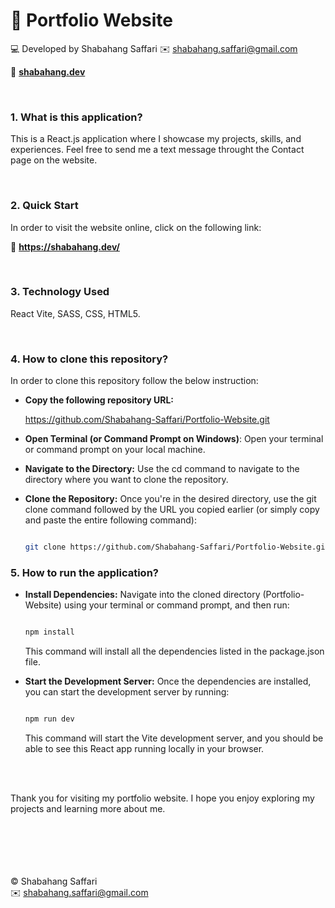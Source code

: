 # :large_orange_diamond: Portfolio Website

:computer: Developed by Shabahang Saffari
:envelope: shabahang.saffari@gmail.com

:link: **[shabahang.dev](https://shabahang.dev/)**

<br>

### 1. What is this application?

This is a React.js application where I showcase my projects, skills, and experiences. Feel free to send me a text message throught the Contact page on the website.

<br>

### 2. Quick Start

In order to visit the website online, click on the following link:

:small_orange_diamond: **https://shabahang.dev/**

<br>

### 3. Technology Used

React Vite, SASS, CSS, HTML5.

<br>

### 4. How to clone this repository?

In order to clone this repository follow the below instruction:

- **Copy the following repository URL:**

  https://github.com/Shabahang-Saffari/Portfolio-Website.git

- **Open Terminal (or Command Prompt on Windows)**: Open your terminal or command prompt on your local machine.

- **Navigate to the Directory:** Use the cd command to navigate to the directory where you want to clone the repository.

- **Clone the Repository:** Once you're in the desired directory, use the git clone command followed by the URL you copied earlier (or simply copy and paste the entire following command):

  ```bash

  git clone https://github.com/Shabahang-Saffari/Portfolio-Website.git

  ```

### 5. How to run the application?

- **Install Dependencies:** Navigate into the cloned directory (Portfolio-Website) using your terminal or command prompt, and then run:

  ```bash

  npm install

  ```

  This command will install all the dependencies listed in the package.json file.

- **Start the Development Server:** Once the dependencies are installed, you can start the development server by running:

  ```bash

  npm run dev

  ```

  This command will start the Vite development server, and you should be able to see this React app running locally in your browser.

<br><br>

Thank you for visiting my portfolio website. I hope you enjoy exploring my projects and learning more about me.
<br><br><br><br><br><br>

:copyright: Shabahang Saffari
<br>
:envelope: shabahang.saffari@gmail.com
